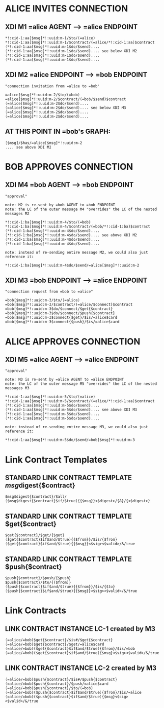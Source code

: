 # ALICE INVITES CONNECTION
	
## XDI M1 =alice AGENT --> =alice ENDPOINT
	
	*!:cid-1:aa[$msg]*!:uuid:m-1/$to/(=alice)
	*!:cid-1:aa[$msg]*!:uuid:m-1/$contract/(=alice/*!:cid-1:aa)$contract
	(*!:cid-1:aa[$msg]*!:uuid:m-1$do/$send)....
	(*!:cid-1:aa[$msg]*!:uuid:m-1$do/$send).... see below XDI M2
	(*!:cid-1:aa[$msg]*!:uuid:m-1$do/$send)....
	(*!:cid-1:aa[$msg]*!:uuid:m-1$do/$send)....
	
## XDI M2 =alice ENDPOINT --> =bob ENDPOINT
	
	"connection invitation from =alice to =bob"
	
	=alice[$msg]*!:uuid:m-2/$to/(=bob)
	=alice[$msg]*!:uuid:m-2/$contract/(=bob/$send)$contract
	(=alice[$msg]*!:uuid:m-2$do/$send)....
	(=alice[$msg]*!:uuid:m-2$do/$send).... see below XDI M3
	(=alice[$msg]*!:uuid:m-2$do/$send)....
	(=alice[$msg]*!:uuid:m-2$do/$send)....
	
## AT THIS POINT IN =bob's GRAPH:
	
	[$msg]/$has/=alice[$msg]*!:uuid:m-2
	.... see above XDI M2
	
# BOB APPROVES CONNECTION
	
## XDI M4 =bob AGENT --> =bob ENDPOINT
	
	"approval"
	
	note: M2 is re-sent by =bob AGENT to =bob ENDPOINT
	note: the LC of the outer message M4 "overrides" the LC of the nested messages M2
	
	*!:cid-1:ba[$msg]*!:uuid:m-4/$to/(=bob)
	*!:cid-1:ba[$msg]*!:uuid:m-4/$contract/(=bob/*!:cid-1:ba)$contract
	(*!:cid-1:ba[$msg]*!:uuid:m-4$do/$send)....
	(*!:cid-1:ba[$msg]*!:uuid:m-4$do/$send).... see above XDI M2
	(*!:cid-1:ba[$msg]*!:uuid:m-4$do/$send)....
	(*!:cid-1:ba[$msg]*!:uuid:m-4$do/$send)....
	
	note: instead of re-sending entire message M2, we could also just reference it:
	
	*!:cid-1:ba[$msg]*!:uuid:m-4$do/$send/=alice[$msg]*!:uuid:m-2
	
## XDI M3 =bob ENDPOINT --> =alice ENDPOINT
	
	"connection request from =bob to =alice"
	
	=bob[$msg]*!:uuid:m-3/$to/(=alice)
	=bob[$msg]*!:uuid:m-3/$contract/(=alice/$connect)$contract
	=bob[$msg]*!:uuid:m-3$do/$connect/$get{$contract}
	=bob[$msg]*!:uuid:m-3$do/$connect/$push{$contract}
	=bob[$msg]*!:uuid:m-3$connect{$get}/$is/=alice$card
	=bob[$msg]*!:uuid:m-3$connect{$push}/$is/=alice$card
	
# ALICE APPROVES CONNECTION
	
## XDI M5 =alice AGENT --> =alice ENDPOINT
	
	"approval"
	
	note: M3 is re-sent by =alice AGENT to =alice ENDPOINT
	note: the LC of the outer message M5 "overrides" the LC of the nested messages M3
	
	*!:cid-1:aa[$msg]*!:uuid:m-5/$to/(=alice)
	*!:cid-1:aa[$msg]*!:uuid:m-5/$contract/(=alice/*!:cid-1:aa)$contract
	(*!:cid-1:aa[$msg]*!:uuid:m-5$do/$send)....
	(*!:cid-1:aa[$msg]*!:uuid:m-5$do/$send).... see above XDI M3
	(*!:cid-1:aa[$msg]*!:uuid:m-5$do/$send)....
	(*!:cid-1:aa[$msg]*!:uuid:m-5$do/$send)....
	
	note: instead of re-sending entire message M3, we could also just reference it:
	
	*!:cid-1:aa[$msg]*!:uuid:m-5$do/$send/=bob[$msg]*!:uuid:m-3
	
# Link Contract Templates
	
## STANDARD LINK CONTRACT TEMPLATE $msg$digest{$contract}
	
	$msg$digest{$contract}/$all/
	($msg$digest{$contract}$if/$true){{$msg}}<$digest>/{&}/{<$digest>}
	
## STANDARD LINK CONTRACT TEMPLATE $get{$contract}
	
	$get{$contract}/$get/{$get}
	($get{$contract}$if$and/$true){{$from}}/$is/{$from}
	($get{$contract}$if$and/$true){{$msg}}<$sig><$valid>/&/true
	
## STANDARD LINK CONTRACT TEMPLATE $push{$contract}
	
	$push{$contract}/$push/{$push}
	$push{$contract}/$to/{($from)}
	($push{$contract}$if$and/$true){{$from}}/$is/{$to}
	($push{$contract}$if$and/$true){{$msg}}<$sig><$valid>/&/true
	
# Link Contracts
	
## LINK CONTRACT INSTANCE LC-1 created by M3
	
	(=alice/=bob)$get{$contract}/$is#/$get{$contract}
	(=alice/=bob)$get{$contract}/$get/=alice$card
	(=alice/=bob)($get{$contract}$if$and/$true){$from}/$is/=bob
	(=alice/=bob)($get{$contract}$if$and/$true){$msg}<$sig><$valid>/&/true
	
## LINK CONTRACT INSTANCE LC-2 created by M3
	
	(=alice/=bob)$push{$contract}/$is#/$push{$contract}
	(=alice/=bob)$push{$contract}/$push/=alice$card
	(=alice/=bob)$push{$contract}/$to/(=bob)
	(=alice/=bob)($push{$contract}$if$and/$true){$from}/$is/=alice
	(=alice/=bob)($push{$contract}$if$and/$true){$msg}<$sig><$valid>/&/true
	